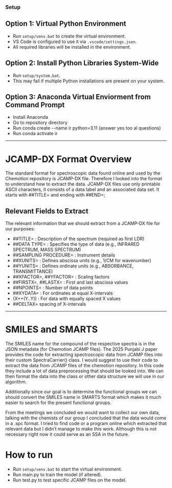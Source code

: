 ### Setup

## Option 1: Virtual Python Environment

- Run `setup/venv.bat` to create the virtual environment.
- VS Code is configured to use it via `.vscode/settings.json`.
- All required libraries will be installed in the environment.

## Option 2: Install Python Libraries System-Wide

- Run `setup/system.bat`.
- This may fail if multiple Python installations are present on your system.

## Option 3: Anaconda Virtual Enviorment from Command Prompt
- Install Anaconda
- Go to repository directory
- Run conda create --name ir python=3.11 (answer yes too al questions)
- Run conda activate ir

---

# JCAMP-DX Format Overview

The standard format for spectroscopic data found online and used by the Chemotion repository is JCAMP-DX file. Therefore I looked into the format to understand how to extract the data. JCAMP-DX files use only printable ASCII characters, it consists of a data label and an associated data set. It starts with ##TITLE= and ending with ##END=;

## Relevant Fields to Extract

The relevant information that we should extract from a JCAMP-DX file for our purposes:
- ##TITLE= : Description of the spectrum (required as first LDR)
- ##DATA TYPE= : Specifies the type of data (e.g., INFRARED SPECTRUM, MASS SPECTRUM)
- ##SAMPLING PROCEDURE= : Instrument details
- ##XUNITS= : Defines abscissa units (e.g., 1/CM for wavenumber)
- ##YUNITS= : Defines ordinate units (e.g., ABSORBANCE, TRANSMITTANCE)
- ##XFACTOR=, ##YFACTOR= : Scaling factors
- ##FIRSTX=, ##LASTX= : First and last abscissa values
- ##NPOINTS= : Number of data points
- ##XYDATA= : For ordinates at equal X-intervals
- (X++(Y..Y)) : For data with equally spaced X values
- ##DELTAX= spacing of X-intervals

---

# SMILES and SMARTS

The SMILES name for the compound of the respective spectra is in the JSON metadata (for Chemotion JCAMP files). The 2025 Punjabi J paper provides the code for extracting spectroscopic data from JCAMP files into their custom SpectraCarrier() class. I would suggest to use their code to extract the data from JCAMP files of the chemotion repository. In this code they include a lot of data preprocessing that should be looked into. We can then format the data into the class or other data structure we will use in our algorithm.

Additionally since our goal is to determine the functional groups we can should convert the SMILES name in SMARTS format which makes it much easier to search for the present functional groups.

From the meetings we concluded we would want to collect our own data, talking with the chemists of our group I concluded that the data would come in a .spc format. I tried to find code or a program online which extracted that relevant data but I didn’t manage to make this work. Although this is not necessary right now it could serve as an SSA in the future.


# How to run
- Run `setup/venv.bat` to start the virtual environment.
- Run main.py to train the model (if altered).
- Run test.py to test specific JCAMP files on the model.
